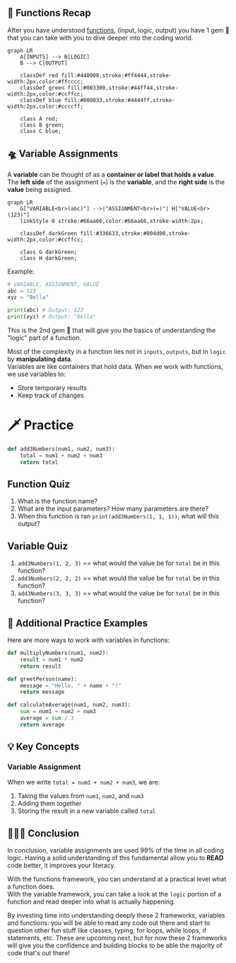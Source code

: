 ## 🧮 Functions Recap

After you have understood [functions](https://github.com/sun2ii/coding-101/blob/main/1-functions.md), (input, logic, output) you have 1 gem 💎 that you can take with you to dive deeper into the coding world.

```mermaid
graph LR
    A[INPUTS] --> B[LOGIC]
    B --> C[OUTPUT]

    classDef red fill:#440000,stroke:#ff4444,stroke-width:2px,color:#ffcccc;
    classDef green fill:#003300,stroke:#44ff44,stroke-width:2px,color:#ccffcc;
    classDef blue fill:#000033,stroke:#4444ff,stroke-width:2px,color:#ccccff;

    class A red;
    class B green;
    class C blue;
```

## 🛸 Variable Assignments

A **variable** can be thought of as a **container or label that holds a value**.  
The **left side** of the assignment (`=`) is the **variable**, and the **right side** is the **value** being assigned.

```mermaid
graph LR
    G["VARIABLE<br>(abc)"] -->|"ASSIGNMENT<br>(=)"| H["VALUE<br>(123)"]
    linkStyle 0 stroke:#66aa66,color:#66aa66,stroke-width:2px;

    classDef darkGreen fill:#336633,stroke:#004d00,stroke-width:2px,color:#ccffcc;

    class G darkGreen;
    class H darkGreen;

```

Example:

```python
# VARIABLE, ASSIGNMENT, VALUE
abc = 123
xyz = "Bella"

print(abc) # Output: 123
print(xyz) # Output: "Bella"
```

This is the 2nd gem 💎 that will give you the basics of understanding the "logic" part of a function.

Most of the complexity in a function lies not in `inputs`, `outputs`, but in `logic` by **manipulating data**.  
Variables are like containers that hold data. When we work with functions, we use variables to:

- Store temporary results
- Keep track of changes

# 🗡️ Practice

```python
def add3Numbers(num1, num2, num3):
    total = num1 + num2 + num3
    return total
```

## Function Quiz

1. What is the function name?
2. What are the input parameters? How many parameters are there?
3. When this function is ran `print(add3Numbers(1, 1, 1))`, what will this output?

## Variable Quiz

1. `add3Numbers(1, 2, 3)` == what would the value be for `total` be in this function?
2. `add3Numbers(2, 2, 2)` == what would the value be for `total` be in this function?
3. `add3Numbers(3, 3, 3)` == what would the value be for `total` be in this function?

## 🎯 Additional Practice Examples

Here are more ways to work with variables in functions:

```python
def multiplyNumbers(num1, num2):
    result = num1 * num2
    return result

def greetPerson(name):
    message = "Hello, " + name + "!"
    return message

def calculateAverage(num1, num2, num3):
    sum = num1 + num2 + num3
    average = sum / 3
    return average
```

## 💡 Key Concepts

### Variable Assignment

When we write `total = num1 + num2 + num3`, we are:

1. Taking the values from `num1`, `num2`, and `num3`
2. Adding them together
3. Storing the result in a new variable called `total`

## 🙅🏻‍♂️ Conclusion

In conclusion, variable assignments are used 99% of the time in all coding logic. Having a solid understanding of this fundamental allow you to **READ** code better, it improves your literacy.

With the functions framework, you can understand at a practical level what a function does.  
With the variable framework, you can take a look at the `logic` portion of a function and read deeper into what is actually happening.

By investing time into understanding deeply these 2 frameworks, variables and functions: you will be able to read any code out there and start to question other fun stuff like classes, typing, for loops, while loops, if statements, etc. These are upcoming next, but for now these 2 frameworks will give you the confidence and building blocks to be able the majority of code that's out there!
